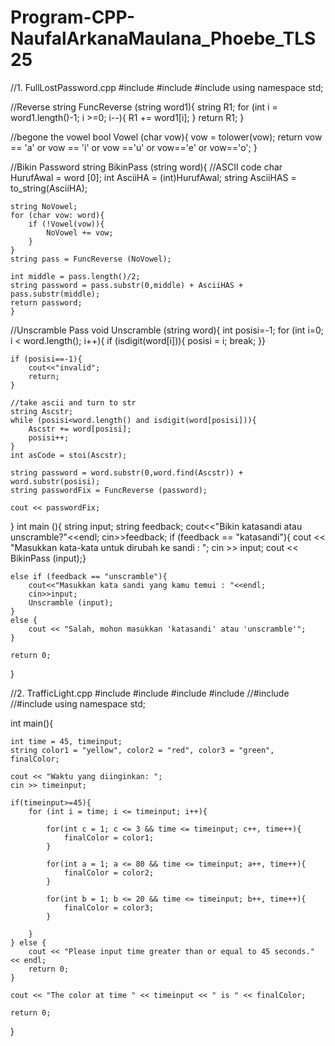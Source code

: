 # Program-CPP-NaufalArkanaMaulana_Phoebe_TLS25
//1. FullLostPassword.cpp
#include <iostream>
#include <string>
#include <cctype>
using namespace std;

//Reverse
string FuncReverse (string word1){
    string R1;
    for (int i = word1.length()-1; i >=0; i--){
        R1 += word1[i];
    } return R1;
} 

//begone the vowel
bool Vowel (char vow){
    vow = tolower(vow);
    return vow == 'a' or vow == 'i' or vow =='u' or vow=='e' or vow=='o';
}

//Bikin Password
string BikinPass (string word){
    //ASCII code
    char HurufAwal = word [0];
    int AsciiHA = (int)HurufAwal;
    string AsciiHAS = to_string(AsciiHA);

    string NoVowel;
    for (char vow: word){
        if (!Vowel(vow)){
            NoVowel += vow;
        }
    }
    string pass = FuncReverse (NoVowel);

    int middle = pass.length()/2;
    string password = pass.substr(0,middle) + AsciiHAS + pass.substr(middle);
    return password;
    }

//Unscramble Pass
void Unscramble (string word){
    int posisi=-1;
    for (int i=0; i < word.length(); i++){
        if (isdigit(word[i])){
            posisi = i;
            break;
    }}

    if (posisi==-1){
        cout<<"invalid";
        return;
    }

    //take ascii and turn to str
    string Ascstr;
    while (posisi<word.length() and isdigit(word[posisi])){
        Ascstr += word[posisi];
        posisi++;
    }
    int asCode = stoi(Ascstr);

    string password = word.substr(0,word.find(Ascstr)) + word.substr(posisi);
    string passwordFix = FuncReverse (password);

    cout << passwordFix;

}
int main (){
    string input;
    string feedback;
    cout<<"Bikin katasandi atau unscramble?"<<endl;
    cin>>feedback;
    if (feedback == "katasandi"){
        cout << "Masukkan kata-kata untuk dirubah ke sandi : ";
        cin >> input;
        cout << BikinPass (input);}

    else if (feedback == "unscramble"){
        cout<<"Masukkan kata sandi yang kamu temui : "<<endl;
        cin>>input;
        Unscramble (input);
    }
    else {
        cout << "Salah, mohon masukkan 'katasandi' atau 'unscramble'";
    }

    return 0;
}

//2. TrafficLight.cpp
#include<iostream>
#include<string>
#include<cmath>
#include<vector>
//#include<cctype>
//#include<cstdlib>
using namespace std;

int main(){

    int time = 45, timeinput;
    string color1 = "yellow", color2 = "red", color3 = "green", finalColor;

    cout << "Waktu yang diinginkan: ";
    cin >> timeinput;

    if(timeinput>=45){
        for (int i = time; i <= timeinput; i++){ 
        
            for(int c = 1; c <= 3 && time <= timeinput; c++, time++){
                finalColor = color1;
            }
            
            for(int a = 1; a <= 80 && time <= timeinput; a++, time++){
                finalColor = color2;
            }

            for(int b = 1; b <= 20 && time <= timeinput; b++, time++){
                finalColor = color3;
            }

        }
    } else {
        cout << "Please input time greater than or equal to 45 seconds." << endl;
        return 0;
    }

    cout << "The color at time " << timeinput << " is " << finalColor;

    return 0;
}

